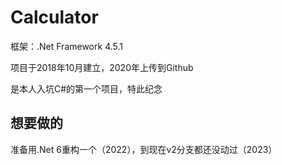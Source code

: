  # Calculator
框架：.Net Framework 4.5.1

项目于2018年10月建立，2020年上传到Github

是本人入坑C#的第一个项目，特此纪念

## 想要做的

准备用.Net 6重构一个（2022），到现在v2分支都还没动过（2023）
